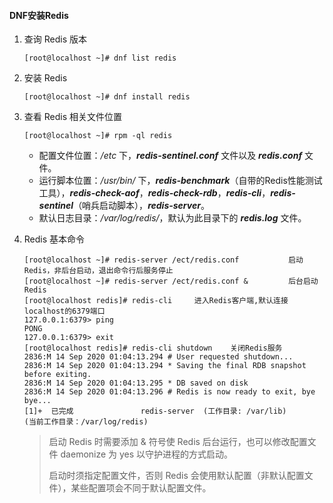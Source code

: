 #### DNF安装Redis

1. 查询 Redis 版本

   ```shell
   [root@localhost ~]# dnf list redis
   ```

2. 安装 Redis

   ~~~shell
   [root@localhost ~]# dnf install redis
   ~~~

3. 查看 Redis 相关文件位置

   ~~~shell
   [root@localhost ~]# rpm -ql redis
   ~~~

   - 配置文件位置：*/etc* 下，***redis-sentinel.conf*** 文件以及 ***redis.conf*** 文件。
   - 运行脚本位置：*/usr/bin/* 下，***redis-benchmark***（自带的Redis性能测试工具），***redis-check-aof***，***redis-check-rdb***，***redis-cli***，***redis-sentinel***（哨兵启动脚本），***redis-server***。
   - 默认日志目录：*/var/log/redis/*，默认为此目录下的 ***redis.log*** 文件。

4. Redis 基本命令

   ```shell
   [root@localhost ~]# redis-server /ect/redis.conf           启动Redis，非后台启动，退出命令行后服务停止
   [root@localhost ~]# redis-server /ect/redis.conf &         后台启动Redis
   [root@localhost redis]# redis-cli     进入Redis客户端,默认连接localhost的6379端口
   127.0.0.1:6379> ping
   PONG
   127.0.0.1:6379> exit
   [root@localhost redis]# redis-cli shutdown    关闭Redis服务
   2836:M 14 Sep 2020 01:04:13.294 # User requested shutdown...
   2836:M 14 Sep 2020 01:04:13.294 * Saving the final RDB snapshot before exiting.
   2836:M 14 Sep 2020 01:04:13.295 * DB saved on disk
   2836:M 14 Sep 2020 01:04:13.296 # Redis is now ready to exit, bye bye...
   [1]+  已完成               redis-server  (工作目录: /var/lib)
   (当前工作目录：/var/log/redis)
   ```

   > 启动 Redis 时需要添加 & 符号使 Redis 后台运行，也可以修改配置文件 daemonize 为 yes 以守护进程的方式启动。
   >
   > 启动时须指定配置文件，否则 Redis 会使用默认配置（非默认配置文件），某些配置项会不同于默认配置文件。


